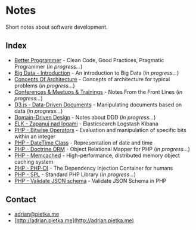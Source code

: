 # Notes

Short notes about software development.

## Index

* [Better Programmer](better-programmer) - Clean Code, Good Practices, Pragmatic Programmer (*in progress...*)
* [Big Data - Introduction](big-data-introduction) - An introduction to Big Data (*in progress...*)
* [Concepts Of Architecture](concepts-of-architecture) - Concepts of architecture for typical problems (*in progress...*)
* [Conferences & Meetups & Trainings](conferences-meetups-trainings) - Notes From the Front Lines (*in progress...*)
* [D3.js - Data-Driven Documents](d3js) - Manipulating documents based on data (*in progress...*)
* [Domain-Driven Design](domain-driven-design) - Notes about DDD (*in progress...*)
* [ELK - Zapanuj nad logami](elk-zapanuj-nad-logami) - Elasticsearch Logstash Kibana
* [PHP - Bitwise Operators](php-bitwise-operators.md) - Evaluation and manipulation of specific bits within an integer
* [PHP - DateTime Class](php-datetime-class.md) - Representation of date and time
* [PHP - Doctrine ORM](php-doctrine-orm) - Object Relational Mapper for PHP (*in progress...*)
* [PHP - Memcached](php-memcached) - High-performance, distributed memory object caching system
* [PHP - PHP-DI](php-di) - The Dependency Injection Container for humans
* [PHP - SPL](php-spl) - Standard PHP Library (*in progress...*)
* [PHP - Validate JSON schema](php-validate-json-schema.md) - Validate JSON Schema in PHP

## Contact

* [adrian@pietka.me](mailto:adrian@pietka.me)
* [http://adrian.pietka.me](http://adrian.pietka.me)
